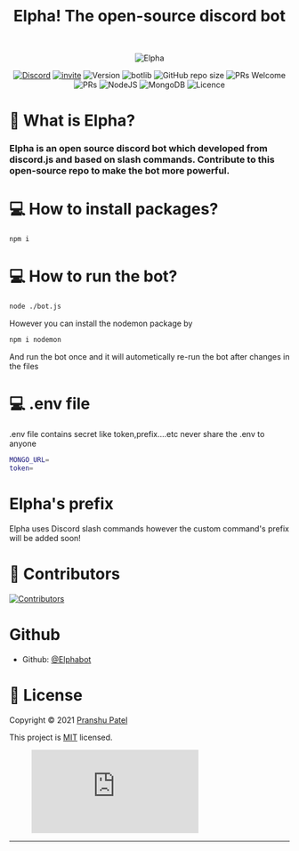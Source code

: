 <div align="center">
<br />
<h1>Elpha! The open-source discord bot</h1>
<br />
  
![Elpha](https://raw.githubusercontent.com/pranshu05/Elpha/main/img/b.png) 
  
  
[![Discord](https://img.shields.io/discord/754381521854398595?color=white&label=DISCORD&logo=discord)](https://discord.gg/CVyx9qyYPF)
[![invite](https://img.shields.io/badge/INVITE-ELPHA-yellow)](https://discord.com/oauth2/authorize?client_id=916613852362330133&permissions=8&scope=bot%20applications.commands)
![Version](https://img.shields.io/badge/version-1.2.0-green.svg?cacheSeconds=2592000)
![botlib](https://img.shields.io/badge/powered_by-discord.js-blue)
![GitHub repo size](https://img.shields.io/github/repo-size/pranshu05/elpha)
![PRs Welcome](https://img.shields.io/badge/PRs-welcome-brightgreen.svg)
![PRs](https://img.shields.io/github/issues-pr/pranshu05/elpha) 
![NodeJS](https://img.shields.io/badge/node.js-6DA55F) 
![MongoDB](https://img.shields.io/badge/MongoDB-%234ea94b.svg) 
![Licence](https://img.shields.io/badge/license-MIT-orange)


</div>

# 🤖 What is Elpha?

### Elpha is an open source discord bot which developed from discord.js and based on slash commands. Contribute to this open-source repo to make the bot more powerful.

# 💻 How to install packages?
```sh
npm i
```
# 💻 How to run the bot?
```sh
node ./bot.js
```
However you can install the nodemon package by
```sh
npm i nodemon
```
And run the bot once and it will autometically re-run the bot after changes in the files

# 💻 .env file
 
.env file contains secret like token,prefix....etc
never share the .env to anyone

```sh
MONGO_URL=
token=
```

# Elpha's prefix

Elpha uses Discord slash commands however the custom command's prefix will be added soon! 


# 🤝 Contributors

[![Contributors](https://contrib.rocks/image?repo=pranshu05/Elpha)](https://github.com/pranshu05/Elpha/graphs/contributors)

# Github

* Github: [@Elphabot](https://github.com/Elphabot)


# 📝 License

Copyright © 2021 [Pranshu Patel](https://github.com/pranshu05)


This project is [MIT](https://opensource.org/licenses/MIT) licensed.


<figure><embed src="https://wakatime.com/share/@pranshu05/83417c75-32d8-4bad-9a51-ecc0845f319d.svg"></embed></figure>


***

